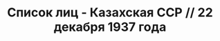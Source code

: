 ---
title: Список лиц - Казахская ССР // 22 декабря 1937 года
description: РГАСПИ, ф.17, т.5, оп.171, дело 413, лист 320
images:
- /disk/pictures/v05/17-171-413-320.jpg
- /disk/pictures/v05/17-171-413-321.jpg
- /disk/pictures/v05/17-171-413-322.jpg
- /disk/pictures/v05/17-171-413-323.jpg
- /disk/pictures/v05/17-171-413-324.jpg
- /disk/pictures/v05/17-171-413-325.jpg
---